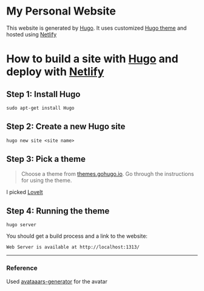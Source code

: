 # My Personal Website

This website is generated by [Hugo](https://github.com/gohugoio/hugo). It uses customized [Hugo theme](https://themes.gohugo.io/loveit/) and hosted using [Netlify](https://www.netlify.com/)


# How to build a site with [Hugo](https://github.com/gohugoio/hugo) and deploy with [Netlify](https://www.netlify.com/)

## Step 1: Install Hugo
```shell
sudo apt-get install Hugo
```

## Step 2: Create a new Hugo site
```shell
hugo new site <site name>
```

## Step 3: Pick a theme
> Choose a theme from [themes.gohugo.io](https://themes.gohugo.io/). Go through the instructions for using the theme.

I picked [LoveIt](https://github.com/dillonzq/LoveIt)

## Step 4: Running the theme
```shell
hugo server
```
You should get a build process and a link to the website:
```shell
Web Server is available at http://localhost:1313/
```



---
### Reference
Used [avataaars-generator](https://github.com/fangpenlin/avataaars-generator) for the avatar

